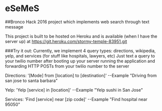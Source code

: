 # eSeMeS
##Bronco Hack 2016 project which implements web search through text message


This project is built to be hosted on Heroku and is available (when I have the server up) at https://git.heroku.com/stormy-temple-83951.git

###Try it out:
Currently, we implement 4 query types: directions, wikipedia, yelp, and services (for stuff like hospitals, lawyers, etc)
Just text a query to your twilio number after booting up your server running the application and forwarding HTTP POSTs from your twilio number to the server

Directions: '[Mode] from [location] to [destination]'
--Example "Driving from san jose to santa barbara"

Yelp: 'Yelp [service] in [location]'
--Example "Yelp sushi in San Jose"

Services: 'Find [service] near [zip code]'
--Example "Find hospital near 95050"

